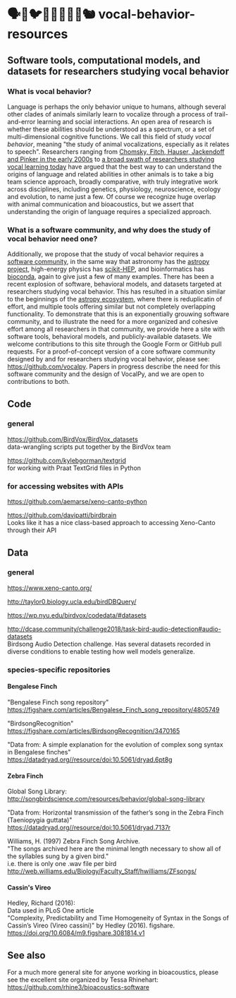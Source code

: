 # 🗣💬🐦🐁🐳🦚🐔🐑🐿 vocal-behavior-resources
## Software tools, computational models, and datasets for researchers studying vocal behavior

### What is vocal behavior?
Language is perhaps the only behavior unique to humans, 
although several other clades of animals 
similarly learn to vocalize through a process of trail-and-error learning and social interactions. 
An open area of research is whether 
these abilities should be understood as a spectrum, 
or a set of multi-dimensional cognitive functions.
We call this field of study *vocal behavior*, 
meaning "the study of animal vocalizations, especially as it relates to speech".
Researchers ranging from 
[Chomsky, Fitch, Hauser, Jackendoff and Pinker in the early 2000s](https://dash.harvard.edu/bitstream/handle/1/3117935/Hauser_EvolutionLanguageFaculty.pdf?sequen) 
to 
[a broad swath of researchers studying vocal learning today](https://royalsocietypublishing.org/toc/rstb/2021/376/1836)
have argued that the best way to can understand the origins 
of language and related abilities in other animals 
is to take a big team science approach, 
broadly comparative, 
with truly integrative work across disciplines, 
including genetics, physiology, neuroscience, ecology and evolution, to name just a few.
Of course we recognize huge overlap 
with animal communication and bioacoustics, 
but we assert that 
understanding the origin of language requires a specialized approach.

### What is a software community, and why does the study of vocal behavior need one?
Additionally, 
we propose that the study of vocal behavior 
requires a
[software community](https://zenodo.org/record/6257662),
in the same way that 
astronomy has the [astropy project](https://www.astropy.org/about.html),
high-energy physics has [scikit-HEP](https://scikit-hep.org/),
and bioinformatics has [bioconda](https://bioconda.github.io/),
again to give just a few of many examples.
There has been a recent explosion of software, 
behavioral models, and datasets 
targeted at researchers studying vocal behavior.
This has resulted in a situation 
similar to the beginnings of the 
[astropy ecosystem](https://arxiv.org/abs/1610.03159), 
where there is reduplicatin of effort, 
and multiple tools offering similar 
but not completely overlapping functionality.
To demonstrate that this is an exponentially grouwing software community, 
and to illustrate the need for a more organized and cohesive effort 
among all researchers in that community, 
we provide here a site with software tools,
behavioral models, and publicly-available datasets.
We welcome contributions to this site through the Google Form or GitHub pull requests.
For a proof-of-concept version of 
a core software community designed 
by and for researchers studying vocal behavior,
please see: https://github.com/vocalpy.
Papers in progress describe the need for this software community 
and the design of VocalPy, and we are open to 
contributions to both.

## Code

### general

https://github.com/BirdVox/BirdVox_datasets  
data-wrangling scripts put together by the BirdVox team  

https://github.com/kylebgorman/textgrid  
for working with Praat TextGrid files in Python  

### for accessing websites with APIs

https://github.com/aemarse/xeno-canto-python  

https://github.com/davipatti/birdbrain  
Looks like it has a nice class-based approach to accessing Xeno-Canto through their API  

## Data

### general

https://www.xeno-canto.org/

http://taylor0.biology.ucla.edu/birdDBQuery/

https://wp.nyu.edu/birdvox/codedata/#datasets

http://dcase.community/challenge2018/task-bird-audio-detection#audio-datasets  
Birdsong Audio Detection challenge. Has several datasets recorded 
in diverse conditions to enable testing how well models generalize.

### species-specific repositories

#### Bengalese Finch

"Bengalese Finch song repository"  
https://figshare.com/articles/Bengalese_Finch_song_repository/4805749

"BirdsongRecognition"  
https://figshare.com/articles/BirdsongRecognition/3470165

"Data from: A simple explanation for the evolution of complex song syntax in Bengalese finches"  
https://datadryad.org//resource/doi:10.5061/dryad.6pt8g

#### Zebra Finch

Global Song Library:  
http://songbirdscience.com/resources/behavior/global-song-library

"Data from: Horizontal transmission of the father’s song in the Zebra Finch (Taeniopygia guttata)"  
https://datadryad.org//resource/doi:10.5061/dryad.7137r

Williams, H. (1997) Zebra Finch Song Archive.  
"The songs archived here are the minimal length necessary to show all of the syllables sung by a given bird."  
i.e. there is only one .wav file per bird  
http://web.williams.edu/Biology/Faculty_Staff/hwilliams/ZFsongs/

#### Cassin's Vireo
Hedley, Richard (2016):  
Data used in PLoS One article  
"Complexity, Predictability and Time Homogeneity of Syntax in the Songs of Cassin’s Vireo (Vireo cassini)"
by Hedley (2016). figshare.  
https://doi.org/10.6084/m9.figshare.3081814.v1

## See also
For a much more general site for anyone working in bioacoustics, 
please see the excellent site organized by Tessa Rhinehart: 
https://github.com/rhine3/bioacoustics-software
